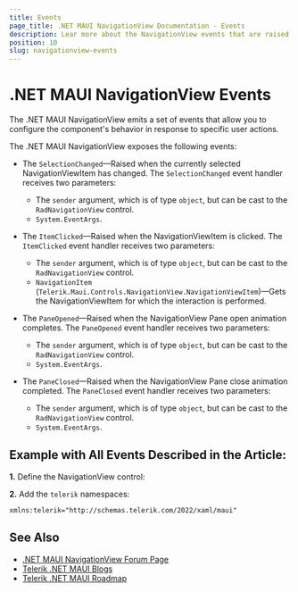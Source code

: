```yaml
---
title: Events
page_title: .NET MAUI NavigationView Documentation - Events
description: Lear more about the NavigationView events that are raised when pane is opened, closed and item is clicked and selected.
position: 10
slug: navigationview-events
---
```


# .NET MAUI NavigationView Events

The .NET MAUI NavigationView emits a set of events that allow you to configure the component's behavior in response to specific user actions.

The .NET MAUI NavigationView exposes the following events:

* The `SelectionChanged`&mdash;Raised when the currently selected NavigationViewItem has changed. The `SelectionChanged` event handler receives two parameters:
	* The `sender` argument, which is of type `object`, but can be cast to the `RadNavigationView` control.
	* `System.EventArgs`.

* The `ItemClicked`&mdash;Raised when the NavigationViewItem is clicked. The `ItemClicked` event handler receives two parameters:
	* The `sender` argument, which is of type `object`, but can be cast to the `RadNavigationView` control.
	* `NavigationItem` (`Telerik.Maui.Controls.NavigationView.NavigationViewItem`)&mdash;Gets the NavigationViewItem for which the interaction is performed.

* The `PaneOpened`&mdash;Raised when the NavigationView Pane open animation completes. The `PaneOpened` event handler receives two parameters:
	* The `sender` argument, which is of type `object`, but can be cast to the `RadNavigationView` control.
	* `System.EventArgs`.

* The `PaneClosed`&mdash;Raised when the NavigationView Pane close animation completed. The `PaneClosed` event handler receives two parameters:
	* The `sender` argument, which is of type `object`, but can be cast to the `RadNavigationView` control.
	* `System.EventArgs`.

## Example with All Events Described in the Article:

**1.** Define the NavigationView control:

<snippet id='navigationview-events' />

**2.** Add the `telerik` namespaces:

```XAML
xmlns:telerik="http://schemas.telerik.com/2022/xaml/maui"
```

## See Also

- [.NET MAUI NavigationView Forum Page](https://www.telerik.com/forums/maui?tagId=1978)
- [Telerik .NET MAUI Blogs](https://www.telerik.com/blogs/mobile-net-maui)
- [Telerik .NET MAUI Roadmap](https://www.telerik.com/support/whats-new/maui-ui/roadmap)

